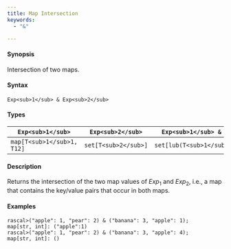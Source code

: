 ```yaml
---
title: Map Intersection
keywords:
  - "&"

---
```


#### Synopsis

Intersection of two maps.

#### Syntax

`Exp<sub>1</sub> & Exp<sub>2</sub>`

#### Types


| `Exp<sub>1</sub>`    |  `Exp<sub>2</sub>`      | `Exp<sub>1</sub> & Exp<sub>2</sub>`      |
| --- | --- | --- |
| `map[T<sub>1</sub>1, T12]` |  `set[T<sub>2</sub>]`   | `set[lub(T<sub>1</sub>,T<sub>2</sub>)]`  |


#### Description

Returns the intersection of the two map values of _Exp_<sub>1</sub> and _Exp_<sub>2</sub>, i.e., a map that contains the key/value pairs that
occur in both maps.

#### Examples


```rascal-shell
rascal>("apple": 1, "pear": 2) & ("banana": 3, "apple": 1);
map[str, int]: ("apple":1)
rascal>("apple": 1, "pear": 2) & ("banana": 3, "apple": 4);
map[str, int]: ()
```


